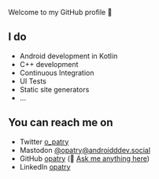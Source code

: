 Welcome to my GitHub profile 👋

## I do

- Android development in Kotlin
- C++ development
- Continuous Integration
- UI Tests
- Static site generators
- …

## You can reach me on

- Twitter [o_patry](https://twitter.com/o_patry)
- Mastodon <a rel="me" href="https://androiddev.social/@opatry">@opatry<span>@</span>androidddev.social</a>
- GitHub [opatry](https://github.com/opatry) (💬 [Ask me anything here](https://github.com/opatry/opatry/issues/new/choose))
- LinkedIn [opatry](https://www.linkedin.com/in/opatry/)
